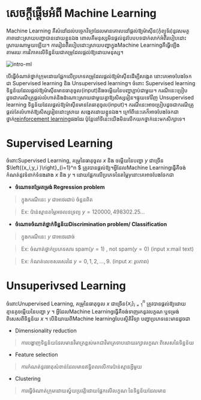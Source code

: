 សេចក្តីផ្តើមអំពី Machine Learning
==========================

Machine Learning គឺសំដៅដល់បច្ចេកវិទ្យាដែលមានគោលដៅផ្តល់ឱ្យម៉ាស៊ីន(កុំព្យូទ័រ)នូវសមត្ថភាពដោះស្រាយបញ្ហាបានដោយខ្លួនឯង ពោលគឺមនុស្សមិនផ្តល់នូវបែបបទជាក់លាក់អំពីរបៀបដោះស្រាយណាមួយឡើយ។ ការរៀនពីរបៀបដោះស្រាយបញ្ហាក្នុងMachine Learningគឺធ្វើឡើងតាមរយៈការវិភាគលើទិន្នន័យជាគម្រូដែលផ្តល់ឱ្យដោយមនុស្ស។

![intro-ml](/images/intro-ml.png)

បើធ្វើចំណាត់ថ្នាក់ក្រុមដោយផ្អែកលើប្រភេទគម្រូដែលផ្តល់ឱ្យម៉ាស៊ីនដើម្បីសង្កេត នោះគេអាចបែងចែកជា Supervised learning និង Unsupervised learning។ ចំពោះ Supervised learning ទិន្នន័យដែលផ្តល់ឱ្យម៉ាស៊ីនមានធាតុចូល(input)និងចម្លើយនៃបញ្ហាភ្ជាប់ជាមួយ។ ករណីនេះប្រៀបដូចជាករណីគ្រូផ្តល់លំហាត់និងដំណោះស្រាយជាមួយគ្នាឱ្យសិស្សរៀន។ផ្ទុយទៅវិញ Unsupervised learning ទិន្នន័យដែលផ្តល់ឱ្យម៉ាស៊ីនមានតែធាតុចូល(input)។ ករណីនេះអាចប្រៀបដូចជាករណីគ្រូផ្តល់តែលំហាត់ឱ្យសិស្សរៀនដោះស្រាយ សង្កេតដោយខ្លួនឯង។ ក្រៅពីនេះគេក៏អាចបែងចែកជាថ្នាក់[reinforcement learning](https://en.wikipedia.org/wiki/Reinforcement_learning)ផងដែរ ប៉ុន្តែនៅទីនេះយើងមិនលើកយកថ្នាក់នេះមកសិក្សាទេ។

# Supervised Learning
ចំពោះSupervised Learning, គម្រូនៃធាតុចូល $x$ និង ចម្លើយនៃបញ្ហា $y$ ជាច្រើន $\left\{(x_i,y_i )\right\}_{i=1}^n $
ត្រូវបានផ្តល់ឱ្យ។អ្វីដែលMachine Learningធ្វើគឺចង់កំណត់នូវទំនាក់ទំនងរវាង $x$ និង $y$ ។ ដោយផ្អែកលើប្រភេទនៃតម្លៃyនោះគេអាចបែងចែកជា 

* **ចំណោទតម្រែតម្រង់ Regression problem**

> ក្នុងករណីនេះ $y$ ជាអថេរជាប់  ចំនួនពិត

> Ex: ប៉ាន់ស្មានតម្លៃអចលនទ្រព្យ $y=120000, 498302.25…$

* **ចំណោទចំណាត់ថ្នាក់ទិន្នន័យDiscrimination problem/ Classification**

> ក្នុងករណីនេះ $y$ ជាអថេរដាច់

> Ex: ចំណាត់ថ្នាក់ប្រភេទសារ spam($y=1$) , not spam($y=0$)  (input x:mail text) 

> Ex: កំណត់លេខសរសេរដៃ $y=0,1,2,…,9$. (input $x$: រូបភាព) 

# Unsuperivsed Learning
ចំពោះUnupervised Learning, គម្រូនៃធាតុចូល $x$ ជាច្រើន$\left\{x_i\right\}_{i=1}^n$ ត្រូវបានផ្តល់ឱ្យដោយគ្មានគូចម្លើយនៃបញ្ហា $y$ ។
អ្វីដែលMachine Learningធ្វើគឺចង់ទាញរកនូវលក្ខណៈឬទម្រង់ពិសេសពីទិន្នន័យ $x$ ។ បើនិយាយពីMachine learningបែបស្ថិតិវិទ្យា បញ្ហាប្រភេទនេះមានដូចជា 
* Dimensionality reduction 
> ការបង្ហាញទិន្នន័យដែលមានវិមាត្រខ្ពស់មកជាវិមាត្រទាបដោយរក្សាលក្ខណៈពិសេសនៃទិន្នន័យ
* Feature selection 
> ការកំណត់នូវធាតុសំខាន់ដែលមានឥទ្ធិពលលើការប៉ាន់ស្មានអ្វីមួយ
* Clustering 
> ការធ្វើចំណាត់ក្រុមដោយស្វ័យប្រវត្តិដោយផ្អែកលើលក្ខណៈនៃទិន្នន័យដែលមាន
